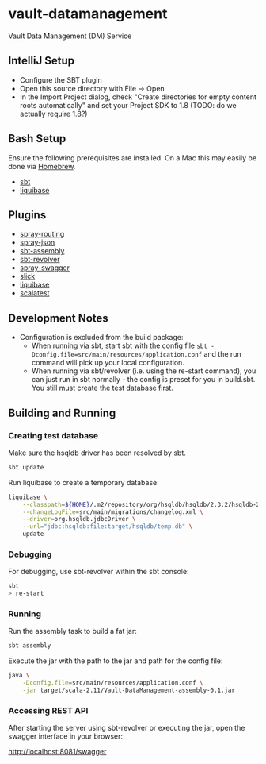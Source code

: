 # vault-datamanagement
Vault Data Management (DM) Service

## IntelliJ Setup
* Configure the SBT plugin
* Open this source directory with File -> Open
* In the Import Project dialog, check "Create directories for empty content roots automatically" and set your Project SDK to 1.8 (TODO: do we actually require 1.8?)

## Bash Setup
Ensure the following prerequisites are installed. On a Mac this may easily be done via [Homebrew](http://brew.sh).
* [sbt](http://scala-sbt.org)
* [liquibase](http://liquibase.org)

## Plugins
* [spray-routing](http://spray.io/documentation/1.2.2/spray-routing/)
* [spray-json](https://github.com/spray/spray-json)
* [sbt-assembly](https://github.com/sbt/sbt-assembly)
* [sbt-revolver](https://github.com/spray/sbt-revolver)
* [spray-swagger](https://github.com/gettyimages/spray-swagger)
* [slick](https://typesafe.com/community/core-tools/slick)
* [liquibase](http://liquibase.org)
* [scalatest](http://scalatest.org)

## Development Notes
* Configuration is excluded from the build package:
    - When running via sbt, start sbt with the config file ```sbt -Dconfig.file=src/main/resources/application.conf``` and the run command will pick up your local configuration.
    - When running via sbt/revolver (i.e. using the re-start command), you can just run in sbt normally - the config is preset for you in build.sbt. You still must create the test database first.

## Building and Running

### Creating test database

Make sure the hsqldb driver has been resolved by sbt.
```bash
sbt update
```

Run liquibase to create a temporary database:
```bash
liquibase \
    --classpath=${HOME}/.m2/repository/org/hsqldb/hsqldb/2.3.2/hsqldb-2.3.2.jar \
    --changeLogFile=src/main/migrations/changelog.xml \
    --driver=org.hsqldb.jdbcDriver \
    --url="jdbc:hsqldb:file:target/hsqldb/temp.db" \
    update
```

### Debugging

For debugging, use sbt-revolver within the sbt console:
```bash
sbt
> re-start
```

### Running

Run the assembly task to build a fat jar:
```bash
sbt assembly
```

Execute the jar with the path to the jar and path for the config file:
```bash
java \
    -Dconfig.file=src/main/resources/application.conf \
    -jar target/scala-2.11/Vault-DataManagement-assembly-0.1.jar
```

### Accessing REST API

After starting the server using sbt-revolver or executing the jar, open the swagger interface in your browser:

[http://localhost:8081/swagger](http://localhost:8081/swagger)
